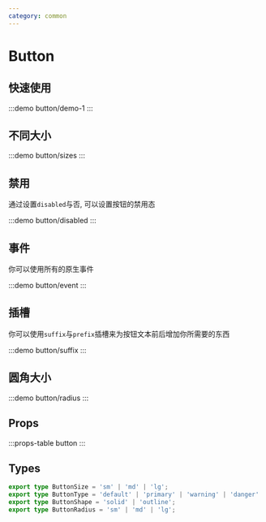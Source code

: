 ```yaml
---
category: common
---
```


# Button

## 快速使用

:::demo button/demo-1
:::

## 不同大小

:::demo button/sizes
:::

## 禁用

通过设置`disabled`与否, 可以设置按钮的禁用态

:::demo button/disabled
:::

## 事件

你可以使用所有的原生事件

:::demo button/event
:::

## 插槽

你可以使用`suffix`与`prefix`插槽来为按钮文本前后增加你所需要的东西

:::demo button/suffix
:::

## 圆角大小

:::demo button/radius
:::

## Props

:::props-table button
:::

## Types

```typescript
export type ButtonSize = 'sm' | 'md' | 'lg';
export type ButtonType = 'default' | 'primary' | 'warning' | 'danger' | 'success';
export type ButtonShape = 'solid' | 'outline';
export type ButtonRadius = 'sm' | 'md' | 'lg';
```